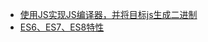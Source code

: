 * [使用JS实现JS编译器，并将目标js生成二进制](https://zhuanlan.zhihu.com/p/44000019)
* [ES6、ES7、ES8特性](https://juejin.im/post/5b9cb3336fb9a05d290ee47e)

